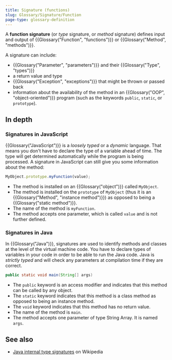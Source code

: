 ```yaml
---
title: Signature (functions)
slug: Glossary/Signature/Function
page-type: glossary-definition
---
```




A **function signature** (or _type_ signature, or _method_ signature) defines input and output of {{Glossary("Function", "functions")}} or {{Glossary("Method", "methods")}}.

A signature can include:

- {{Glossary("Parameter", "parameters")}} and their {{Glossary("Type", "types")}}
- a return value and type
- {{Glossary("Exception", "exceptions")}} that might be thrown or passed back
- information about the availability of the method in an {{Glossary("OOP", "object-oriented")}} program (such as the keywords `public`, `static`, or `prototype`).

## In depth

### Signatures in JavaScript

{{Glossary("JavaScript")}} is a _loosely typed_ or a _dynamic_ language. That means you don't have to declare the type of a variable ahead of time. The type will get determined automatically while the program is being processed. A signature in JavaScript can still give you some information about the method:

```js
MyObject.prototype.myFunction(value);
```

- The method is installed on an {{Glossary("object")}} called `MyObject`.
- The method is installed on the `prototype` of `MyObject` (thus it is an {{Glossary("Method", "instance method")}}) as opposed to being a {{Glossary("static method")}}.
- The name of the method is `myFunction`.
- The method accepts one parameter, which is called `value` and is not further defined.

### Signatures in Java

In {{Glossary("Java")}}, signatures are used to identify methods and classes at the level of the virtual machine code. You have to declare types of variables in your code in order to be able to run the Java code. Java is _strictly typed_ and will check any parameters at compilation time if they are correct.

```java
public static void main(String[] args)
```

- The `public` keyword is an access modifier and indicates that this method can be called by any object.
- The `static` keyword indicates that this method is a class method as opposed to being an instance method.
- The `void` keyword indicates that this method has no return value.
- The name of the method is `main`.
- The method accepts one parameter of type String Array. It is named `args`.

## See also

- [Java internal type signatures](https://en.wikipedia.org/wiki/Type_signature#Java) on Wikipedia
